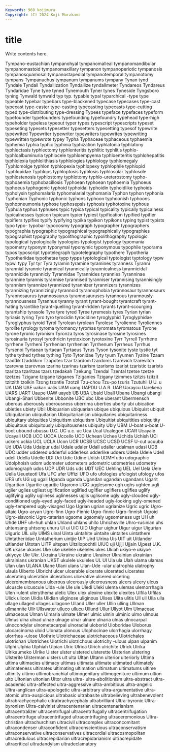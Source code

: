 ```yaml
---
Keywords: 960 kojimura
Copyright: (C) 2024 Koji Murakami
---
```


# title

Write contents here.




Tympano-eustachian tympanohyal tympanomalleal tympanomandibular tympanomastoid tympanomaxillary tympanon tympanoperiotic tympanosis tympanosquamosal
tympanostapedial tympanotemporal tympanotomy tympans Tympanuchus tympanum tympanums tympany Tynan tynd
Tyndale Tyndall Tyndallization Tyndallize tyndallmeter Tyndareos Tyndareus Tyndaridae Tyne tyne
tyned Tynemouth Tyner tynes Tyneside Tyngsboro tyning Tynwald tynwald typ
typ. typable typal typarchical -type type typeable typebar typebars type-blackened
typecase typecases type-cast typecast type-caster type-casting typecasting typecasts type-cutting typed
type-distributing type-dressing Typees typeface typefaces typeform typefounder typefounders typefounding typefoundry
typehead type-high typeholder typeless typeout typer types typescript typescripts typeset
typeseting typesets typesetter typesetters typesetting typesof typewrite typewrited Typewriter typewriter
typewriters typewrites typewriting typewritten typewrote typey Typha Typhaceae typhaceous typhaemia
typhemia typhia typhic typhinia typhization typhlatonia typhlatony typhlectasis typhlectomy typhlenteritis
typhlitic typhlitis typhlo- typhloalbuminuria typhlocele typhloempyema typhloenteritis typhlohepatitis typhlolexia typhlolithiasis
typhlologies typhlology typhlomegaly Typhlomolge typhlon typhlopexia typhlopexy typhlophile typhlopid Typhlopidae
Typhlops typhloptosis typhlosis typhlosolar typhlosole typhlostenosis typhlostomy typhlotomy typhlo-ureterostomy typho-
typhoaemia typhobacillosis Typhoean typhoean typhoemia Typhoeus typhoeus typhogenic typhoid typhoidal
typhoidin typhoidlike typhoids typholysin typhomalaria typhomalarial typhomania Typhon typhon typhonia
Typhonian Typhonic typhonic typhons typhoon typhoonish typhoons typhopneumonia typhose typhosepsis
typhosis typhotoxine typhous Typhula typhus typhuses typic typica typical typicality
typically typicalness typicalnesses typicon typicum typier typiest typification typified typifier
typifiers typifies typify typifying typika typikon typikons typing typist typists
typo typo- typobar typocosmy typograph typographer typographers typographia typographic typographical
typographically typographies typographist typography typolithographic typolithography typologic typological typologically typologies
typologist typology typomania typometry typonym typonymal typonymic typonymous typophile typorama
typos typoscript typotelegraph typotelegraphy typothere Typotheria Typotheriidae typothetae typp typps
typtological typtologist typtology typw typw. typy Tyr tyr Tyra tyramin
tyramine tyramines tyranness Tyranni tyrannial tyrannic tyrannical tyrannically tyrannicalness tyrannicidal
tyrannicide tyrannicly Tyrannidae Tyrannides tyrannies Tyranninae tyrannine tyrannis tyrannise tyrannised
tyranniser tyrannising tyrannisingly tyrannism tyrannize tyrannized tyrannizer tyrannizers tyrannizes tyrannizing
tyrannizingly tyrannoid tyrannophobia tyrannosaur tyrannosaurs Tyrannosaurus tyrannosaurus tyrannosauruses tyrannous tyrannously
tyrannousness Tyrannus tyranny tyrant tyrant-bought tyrantcraft tyrant-hating tyrantlike tyrant-quelling tyrant-ridden
tyrants tyrant-scourging tyrantship tyrasole Tyre tyre tyred Tyree tyremesis tyres
Tyrian tyrian tyriasis tyring Tyro tyro tyrocidin tyrocidine tyroglyphid Tyroglyphidae
Tyroglyphus tyroid Tyrol Tyrolean tyrolean Tyrolese Tyrolienne Tyroliennes tyrolite tyrology
tyroma tyromancy tyromas tyromata tyromatous Tyrone tyrone tyronic tyronism Tyronza
tyros tyrosinase tyrosine tyrosines tyrosinuria tyrosyl tyrothricin tyrotoxicon tyrotoxine Tyrr
Tyrrell Tyrrhene tyrrhene Tyrrheni Tyrrhenian tyrrhenian Tyrrhenum Tyrrheus Tyrrhus Tyrsenoi
Tyrtaean tyrtaean Tyrtaeus Tyrus Tyson tysonite tyste tystie tyt tythe
tythed tythes tything Tyto Tytonidae Tyty tyum Tyumen Tyzine Tzaam
tzaddik tzaddikim Tzapotec tzar tzardom tzardoms tzarevich tzarevitch tzarevna tzarevnas
tzarina tzarinas tzarism tzarisms tzarist tzaristic tzarists tzaritza tzaritzas tzars
tzedakah Tzekung Tzendal Tzental tzetse tzetze tzetzes Tzigane tzigane tziganes
Tziganies Tzigany tzimmes tzitzis tzitzit tzitzith tzolkin Tzong tzontle Tzotzil
Tzu-chou Tzu-po tzuris Tzutuhil U U. u UA UAB UAE
uakari ualis UAM uang UAPDU U.A.R. UAR Uaraycu Uarekena UARS
UART Uaupe UAW uayeb UB UBA Ubald Uball Ubana Ubangi
ubangi Ubangi-Shari Ubbenite Ubbonite UBC ubc Ube uberant Ubermensch uberous
uberously uberousness uberrima uberties uberty ubi ubication ubieties ubiety Ubii
Ubiquarian ubiquarian ubique ubiquious Ubiquist ubiquit Ubiquitarian ubiquitarian Ubiquitarianism ubiquitaries
ubiquitariness ubiquitary ubiquities Ubiquitism ubiquitism Ubiquitist ubiquitities ubiquitity ubiquitous ubiquitously
ubiquitousness ubiquity Ubly UBM U-boat u-boat U-boot ubound ubussu U.C.
UC u.c. uc Uca Ucal Ucalegon UCAR Ucayale Ucayali UCB
UCC UCCA Uccello UCD Uchean Uchee Uchida Uchish UCI uckers
uckia UCL UCLA Ucon UCR UCSB UCSC UCSD UCSF U-cut
ucuuba Ud UDA Uda Udaipur udal Udale udaler Udall udaller
udalman udasi UDB UDC udder uddered udderful udderless udderlike udders
Udela Udele Udell udell Udella Udelle UDI Udi Udic Udine
Udish UDMH udo udographic Udolphoish udom udometer udometers udometric udometries
udometry udomograph udos UDP UDR Uds uds UDT UEC Uehling
UEL Uel Uela Uele Uella Ueueteotl Ufa UFC ufer Uffizi
UFO ufo ufologies ufologist ufology ufos UFS ufs UG ug
ugali Uganda uganda Ugandan ugandan ugandans Ugarit Ugaritian Ugaritic ugaritic
Ugarono UGC ugglesome ugh ughs ughten ugli uglier uglies ugliest
uglification uglified uglifier uglifiers uglifies uglify uglifying uglily ugliness uglinesses
uglis uglisome ugly ugly-clouded ugly-conditioned ugly-eyed ugly-faced ugly-headed ugly-looking ugly-omened
ugly-tempered ugly-visaged Ugo Ugrian ugrian ugrianize Ugric ugric Ugro-altaic Ugro-aryan
Ugro-finn Ugro-Finnic Ugro-finnic Ugro-finnish Ugroid Ugro-slavonic Ugro-tatarian ugsome ugsomely ugsomeness
ugt UH uh Uhde UHF uh-huh uhlan Uhland uhlans uhllo
Uhrichsville Uhro-rusinian uhs uhtensang uhtsong uhuru UI ui UIC UID
Uighur uighur Uigur uigur Uigurian Uiguric UIL uily UIMS uinal
Uinta uintahite uintaite uintaites uintathere Uintatheriidae Uintatherium uintjie UIP Uird
Uirina Uis UIT uit Uitlander uitlander Uitotan UITP uitspan Uitzilopochtli
UIUC uji Ujiji Ujjain Ujpest U.K. UK ukase ukases Uke
uke ukelele ukeleles ukes Ukiah ukiyo-e ukiyoe ukiyoye Ukr Ukr.
Ukraina Ukraine ukraine Ukrainer Ukrainian ukrainian ukrainians ukranian UKST ukulele
ukuleles UL Ul Ula ula Ulah ulama ulamas Ulan ulan
ULANA Ulane Ulani ulans Ulan-Ude -ular ulatrophia ulatrophy ulaula Ulberto
Ulbricht ulcer ulcerable ulcerate ulcerated ulcerates ulcerating ulceration ulcerations ulcerative
ulcered ulcering ulceromembranous ulcerous ulcerously ulcerousness ulcers ulcery ulcus ulcuscle
ulcuscule Ulda -ule Ule ule Uledi Uleki ulema ulemas ulemorrhagia
Ulen -ulent ulerythema uletic Ulex ulex ulexine ulexite ulexites Ulfila
Ulfilas Ulick ulicon Ulidia Ulidian uliginose uliginous Ulises Ulita ulitis
Ull ull Ulla ulla ullage ullaged ullages ullagone Ulland Uller
uller Ullin ulling Ullman ullmannite Ullr Ullswater ulluco ullucu Ullund
Ullur Ullyot Ulm Ulmaceae ulmaceous Ulman Ulmaria ulmate Ulmer ulmic
ulmin ulminic ulmo ulmous Ulmus ulna ulnad ulnae ulnage ulnar
ulnare ulnaria ulnas ulnocarpal ulnocondylar ulnometacarpal ulnoradial uloborid Uloboridae Uloborus
ulocarcinoma uloid Ulonata uloncus Ulophocinae ulorrhagia ulorrhagy ulorrhea -ulose Ulothrix
Ulotrichaceae ulotrichaceous Ulotrichales ulotrichan Ulotriches Ulotrichi ulotrichous ulotrichy -ulous ulpan
ulpanim Ulphi Ulphia Ulphiah Ulpian Ulric Ulrica Ulrich ulrichite Ulrick
Ulrika Ulrikaumeko Ulrike Ulster ulster ulstered ulsterette Ulsterian ulstering Ulsterite
Ulsterman ulsters ult ulta Ultan Ultann ulterior ulteriorly Ultima ultima
ultimacies ultimacy ultimas ultimata ultimate ultimated ultimately ultimateness ultimates ultimating
ultimation ultimatum ultimatums ultime ultimity ultimo ultimobranchial ultimogenitary ultimogeniture ultimum
ultion ulto Ultonian ultonian Ultor ultra ultra- ultra-abolitionism ultra-abstract ultra-academic
ultra-affected ultra-aggressive ultra-ambitious ultra-angelic Ultra-anglican ultra-apologetic ultra-arbitrary ultra-argumentative ultra-atomic ultra-auspicious
ultrabasic ultrabasite ultrabelieving ultrabenevolent ultrabrachycephalic ultrabrachycephaly ultrabrilliant Ultra-byronic Ultra-byronism Ultra-calvinist
ultracentenarian ultracentenarianism ultracentralizer ultracentrifugal ultracentrifugally ultracentrifugation ultracentrifuge ultracentrifuged ultracentrifuging ultraceremonious
Ultra-christian ultrachurchism ultracivil ultracomplex ultraconcomitant ultracondenser ultraconfident ultraconscientious ultraconservatism ultraconservative
ultraconservatives ultracordial ultracosmopolitan ultracredulous ultracrepidarian ultracrepidarianism ultracrepidate ultracritical ultradandyism ultradeclamatory
